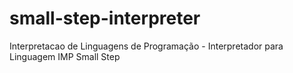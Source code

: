 # small-step-interpreter
Interpretacao de Linguagens de Programação - Interpretador para Linguagem IMP Small Step
